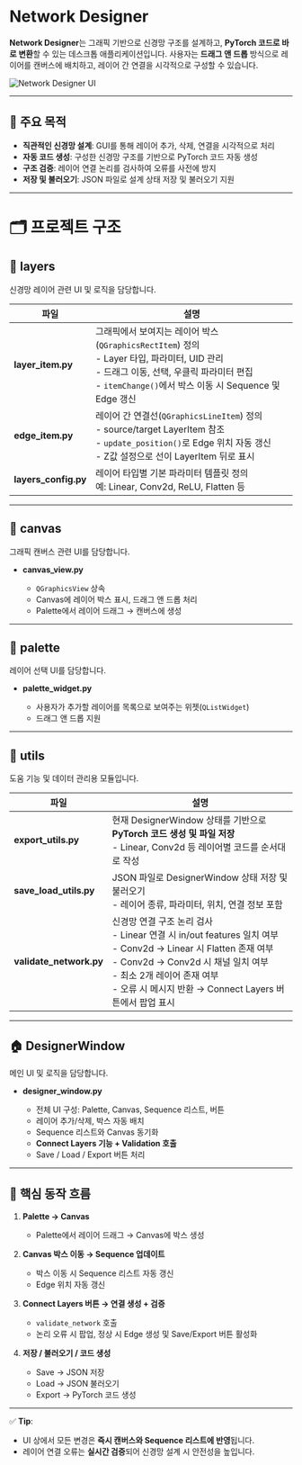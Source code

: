 # Network Designer

**Network Designer**는 그래픽 기반으로 신경망 구조를 설계하고, **PyTorch 코드로 바로 변환**할 수 있는 데스크톱 애플리케이션입니다.
사용자는 **드래그 앤 드롭** 방식으로 레이어를 캔버스에 배치하고, 레이어 간 연결을 시각적으로 구성할 수 있습니다.

![Network Designer UI](https://github.com/user-attachments/assets/9ba67c87-a915-4ab9-ae3c-3fcc5a192914)

---

## 🎯 주요 목적

* **직관적인 신경망 설계**: GUI를 통해 레이어 추가, 삭제, 연결을 시각적으로 처리
* **자동 코드 생성**: 구성한 신경망 구조를 기반으로 PyTorch 코드 자동 생성
* **구조 검증**: 레이어 연결 논리를 검사하여 오류를 사전에 방지
* **저장 및 불러오기**: JSON 파일로 설계 상태 저장 및 불러오기 지원

---

# 🗂 프로젝트 구조

## 📁 layers

신경망 레이어 관련 UI 및 로직을 담당합니다.

| 파일                   | 설명                                                                                                                                                  |
| -------------------- | --------------------------------------------------------------------------------------------------------------------------------------------------- |
| **layer_item.py**    | 그래픽에서 보여지는 레이어 박스(`QGraphicsRectItem`) 정의<br>- Layer 타입, 파라미터, UID 관리<br>- 드래그 이동, 선택, 우클릭 파라미터 편집<br>- `itemChange()`에서 박스 이동 시 Sequence 및 Edge 갱신 |
| **edge_item.py**     | 레이어 간 연결선(`QGraphicsLineItem`) 정의<br>- source/target LayerItem 참조<br>- `update_position()`로 Edge 위치 자동 갱신<br>- Z값 설정으로 선이 LayerItem 뒤로 표시           |
| **layers_config.py** | 레이어 타입별 기본 파라미터 템플릿 정의<br>예: Linear, Conv2d, ReLU, Flatten 등                                                                                        |

---

## 📁 canvas

그래픽 캔버스 관련 UI를 담당합니다.

* **canvas_view.py**

  * `QGraphicsView` 상속
  * Canvas에 레이어 박스 표시, 드래그 앤 드롭 처리
  * Palette에서 레이어 드래그 → 캔버스에 생성

---

## 📁 palette

레이어 선택 UI를 담당합니다.

* **palette_widget.py**

  * 사용자가 추가할 레이어를 목록으로 보여주는 위젯(`QListWidget`)
  * 드래그 앤 드롭 지원

---

## 📁 utils

도움 기능 및 데이터 관리용 모듈입니다.

| 파일                      | 설명                                                                                                                                                                                            |
| ----------------------- | --------------------------------------------------------------------------------------------------------------------------------------------------------------------------------------------- |
| **export_utils.py**     | 현재 DesignerWindow 상태를 기반으로 **PyTorch 코드 생성 및 파일 저장**<br>- Linear, Conv2d 등 레이어별 코드를 순서대로 작성                                                                                                   |
| **save_load_utils.py**  | JSON 파일로 DesignerWindow 상태 저장 및 불러오기<br>- 레이어 종류, 파라미터, 위치, 연결 정보 포함                                                                                                                          |
| **validate_network.py** | 신경망 연결 구조 논리 검사<br>- Linear 연결 시 in/out features 일치 여부<br>- Conv2d → Linear 시 Flatten 존재 여부<br>- Conv2d → Conv2d 시 채널 일치 여부<br>- 최소 2개 레이어 존재 여부<br>- 오류 시 메시지 반환 → Connect Layers 버튼에서 팝업 표시 |

---

## 🏠 DesignerWindow

메인 UI 및 로직을 담당합니다.

* **designer_window.py**

  * 전체 UI 구성: Palette, Canvas, Sequence 리스트, 버튼
  * 레이어 추가/삭제, 박스 자동 배치
  * Sequence 리스트와 Canvas 동기화
  * **Connect Layers 기능 + Validation 호출**
  * Save / Load / Export 버튼 처리

---

## 🔄 핵심 동작 흐름

1. **Palette → Canvas**

   * Palette에서 레이어 드래그 → Canvas에 박스 생성
2. **Canvas 박스 이동 → Sequence 업데이트**

   * 박스 이동 시 Sequence 리스트 자동 갱신
   * Edge 위치 자동 갱신
3. **Connect Layers 버튼 → 연결 생성 + 검증**

   * `validate_network` 호출
   * 논리 오류 시 팝업, 정상 시 Edge 생성 및 Save/Export 버튼 활성화
4. **저장 / 불러오기 / 코드 생성**

   * Save → JSON 저장
   * Load → JSON 불러오기
   * Export → PyTorch 코드 생성

---

✅ **Tip**:

* UI 상에서 모든 변경은 **즉시 캔버스와 Sequence 리스트에 반영**됩니다.
* 레이어 연결 오류는 **실시간 검증**되어 신경망 설계 시 안전성을 높입니다.

